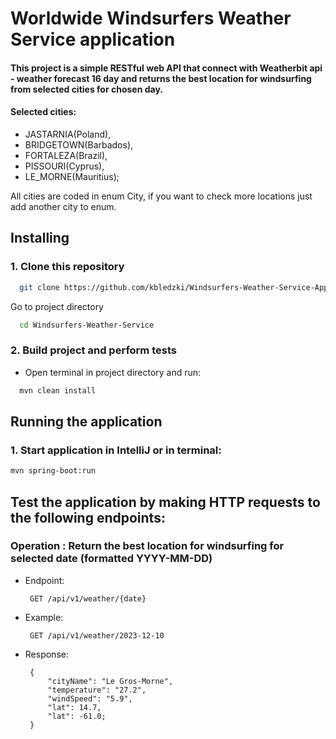 # Worldwide Windsurfers Weather Service application

#### This project is a simple RESTful web API that connect with Weatherbit api - weather forecast 16 day and returns the best location for windsurfing from selected cities for chosen day.
#### Selected cities:

* JASTARNIA(Poland),
* BRIDGETOWN(Barbados),
* FORTALEZA(Brazil),
* PISSOURI(Cyprus),
* LE_MORNE(Mauritius);

All cities are coded in enum City, if you want to check more locations just add another city to enum.

## Installing

### 1. Clone this repository

```bash
  git clone https://github.com/kbledzki/Windsurfers-Weather-Service-App.git
```

Go to project directory

```bash
  cd Windsurfers-Weather-Service
```

### 2. Build project and perform tests

* Open terminal in project directory and run:

```bash
  mvn clean install
```

## Running the application

### 1. Start application in IntelliJ or in terminal:

```bash
mvn spring-boot:run
```

## Test the application by making HTTP requests to the following endpoints:

### Operation : Return the best location for windsurfing for selected date (formatted YYYY-MM-DD)

* Endpoint:

       GET /api/v1/weather/{date}
* Example:

       GET /api/v1/weather/2023-12-10
* Response:

       { 
           "cityName": "Le Gros-Morne",
           "temperature": "27.2", 
           "windSpeed": "5.9", 
           "lat": 14.7,
           "lat": -61.0;
       }

